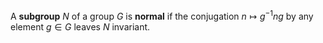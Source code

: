 A **subgroup** $N$ of a group $G$ is **normal** if the conjugation $n \mapsto g^{-1} n g$ by any element $g \in G$ leaves $N$ invariant.